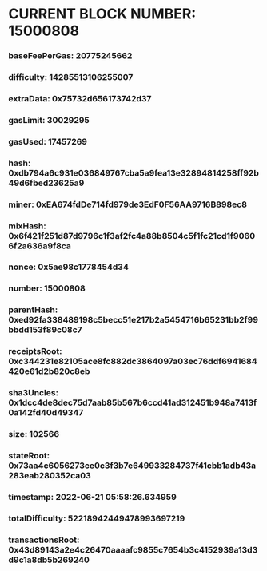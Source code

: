# CURRENT BLOCK NUMBER: 15000808

### baseFeePerGas: 20775245662
### difficulty: 14285513106255007
### extraData: 0x75732d656173742d37
### gasLimit: 30029295
### gasUsed: 17457269
### hash: 0xdb794a6c931e036849767cba5a9fea13e32894814258ff92b49d6fbed23625a9
### miner: 0xEA674fdDe714fd979de3EdF0F56AA9716B898ec8
### mixHash: 0x6f421f251d87d9796c1f3af2fc4a88b8504c5f1fc21cd1f90606f2a636a9f8ca
### nonce: 0x5ae98c1778454d34
### number: 15000808
### parentHash: 0xed92fa338489198c5becc51e217b2a5454716b65231bb2f99bbdd153f89c08c7
### receiptsRoot: 0xc344231e82105ace8fc882dc3864097a03ec76ddf6941684420e61d2b820c8eb
### sha3Uncles: 0x1dcc4de8dec75d7aab85b567b6ccd41ad312451b948a7413f0a142fd40d49347
### size: 102566
### stateRoot: 0x73aa4c6056273ce0c3f3b7e649933284737f41cbb1adb43a283eab280352ca03
### timestamp: 2022-06-21 05:58:26.634959
### totalDifficulty: 52218942449478993697219
### transactionsRoot: 0x43d89143a2e4c26470aaaafc9855c7654b3c4152939a13d3d9c1a8db5b269240
